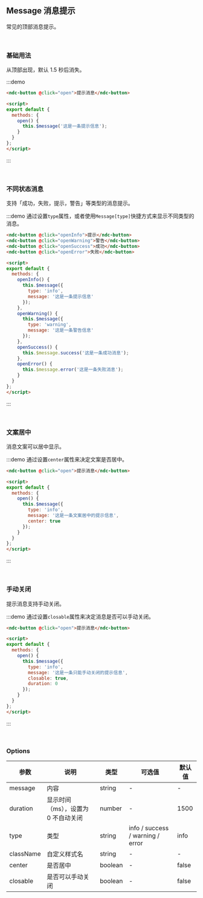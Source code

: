 ## Message 消息提示

常见的顶部消息提示。

<br />

### 基础用法

从顶部出现，默认 1.5 秒后消失。

:::demo
```html
<ndc-button @click="open">提示消息</ndc-button>

<script>
export default {
  methods: {
    open() {
      this.$message('这是一条提示信息');
    }
  }
};
</script>
```
:::

<br />

### 不同状态消息

支持「成功，失败，提示，警告」等类型的消息提示。

:::demo 通过设置`type`属性，或者使用`Message[type]`快捷方式来显示不同类型的消息。
```html
<ndc-button @click="openInfo">提示</ndc-button>
<ndc-button @click="openWarning">警告</ndc-button>
<ndc-button @click="openSuccess">成功</ndc-button>
<ndc-button @click="openError">失败</ndc-button>

<script>
export default {
  methods: {
    openInfo() {
      this.$message({
        type: 'info',
        message: '这是一条提示信息'
      });
    },
    openWarning() {
      this.$message({
        type: 'warning',
        message: '这是一条警告信息'
      });
    },
    openSuccess() {
      this.$message.success('这是一条成功消息');
    },
    openError() {
      this.$message.error('这是一条失败消息');
    }
  }
};
</script>
```
:::

<br />

### 文案居中

消息文案可以居中显示。

:::demo 通过设置`center`属性来决定文案是否居中。
```html
<ndc-button @click="open">提示消息</ndc-button>

<script>
export default {
  methods: {
    open() {
      this.$message({
        type: 'info',
        message: '这是一条文案居中的提示信息',
        center: true
      });
    }
  }
};
</script>
```
:::

<br />

### 手动关闭

提示消息支持手动关闭。

:::demo 通过设置`closable`属性来决定消息是否可以手动关闭。
```html
<ndc-button @click="open">提示消息</ndc-button>

<script>
export default {
  methods: {
    open() {
      this.$message({
        type: 'info',
        message: '这是一条只能手动关闭的提示信息',
        closable: true,
        duration: 0
      });
    }
  }
};
</script>
```
:::

<br />

### Options
| 参数      | 说明    | 类型      | 可选值       | 默认值   |
|---------- |-------- |---------- |-------------  |-------- |
| message | 内容 | string | - | - |
| duration | 显示时间（ms），设置为 0 不自动关闭 | number | - | 1500 |
| type | 类型 | string | info / success / warning / error | info |
| className | 自定义样式名 | string | - | - |
| center | 是否居中 | boolean | - | false |
| closable | 是否可以手动关闭 | boolean | - | false |